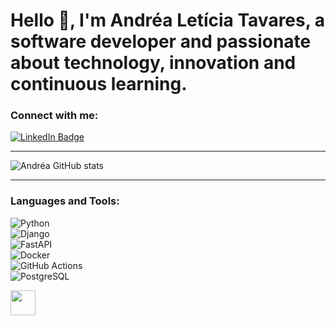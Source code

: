 # Hello 👋, I'm Andréa Letícia Tavares, a software developer and passionate about technology, innovation and continuous learning.

### Connect with me:
[![LinkedIn Badge](https://img.shields.io/badge/-Andréa%20Letícia-blue?style=flat&logo=Linkedin&logoColor=white&link=https://www.linkedin.com/in/andrealeticiatavares/)](https://www.linkedin.com/in/andrealeticiatavares/)  

---

![Andréa GitHub stats](https://github-readme-stats.vercel.app/api?username=andrealeticiatavares&show_icons=true&theme=radical)

---

### Languages and Tools:
![Python](https://img.shields.io/badge/-Python-3776AB?style=flat&logo=python&logoColor=white)  
![Django](https://img.shields.io/badge/-Django-092E20?style=flat&logo=django&logoColor=white)  
![FastAPI](https://img.shields.io/badge/-FastAPI-009688?style=flat&logo=fastapi&logoColor=white)  
![Docker](https://img.shields.io/badge/-Docker-2496ED?style=flat&logo=docker&logoColor=white)  
![GitHub Actions](https://img.shields.io/badge/-GitHub_Actions-2088FF?style=flat&logo=github-actions&logoColor=white)  
![PostgreSQL](https://img.shields.io/badge/-PostgreSQL-316192?style=flat&logo=postgresql&logoColor=white)   

<img loading="lazy" src="https://cdn.jsdelivr.net/gh/devicons/devicon/icons/git/git-original.svg" width="40" height="40"/>

